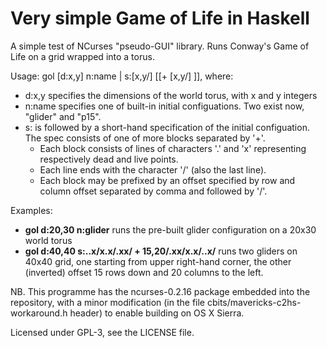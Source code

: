 Very simple Game of Life in Haskell
============================================

A simple test of NCurses "pseudo-GUI" library. Runs Conway's Game of Life on a grid wrapped into a torus.

Usage: gol [d:x,y] n:name | s:[x,y/] <init-spec> [[+ [x,y/] <init-spec>]], where:

- d:x,y specifies the dimensions of the world torus, with x and y integers
- n:name specifies one of built-in initial configuations. Two exist now, "glider" and "p15".
- s: is followed by a short-hand specification of the initial configuation. The spec consists of one of more blocks separated by '+'.
    - Each block consists of lines of characters '.' and 'x' representing respectively dead and live points.
    - Each line ends with the character '/' (also the last line).
    - Each block may be prefixed by an offset specified by row and column offset separated by comma and followed by '/'.

Examples:

- __gol d:20,30 n:glider__ runs the pre-built glider configuration on a 20x30 world torus
- __gol d:40,40 s:..x/x.x/.xx/ + 15,20/.xx/x.x/..x/__ runs two gliders on 40x40 grid, one starting from upper right-hand corner, 
  the other (inverted) offset 15 rows down and 20 columns to the left.


NB. This programme has the ncurses-0.2.16 package embedded into the repository, with a minor modification (in the file cbits/mavericks-c2hs-workaround.h header) to 
enable building on OS X Sierra.

Licensed under GPL-3, see the LICENSE file.
